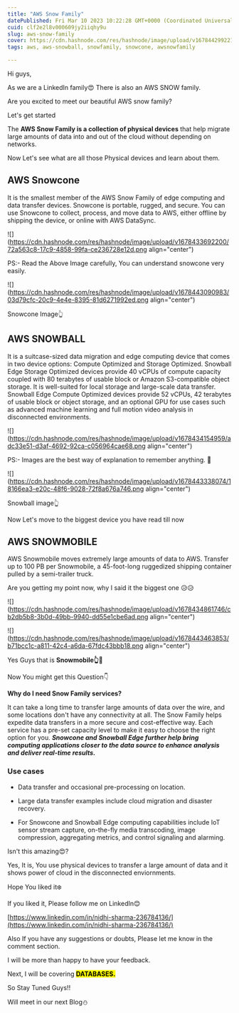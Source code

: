 ```yaml
---
title: "AWS Snow Family"
datePublished: Fri Mar 10 2023 10:22:28 GMT+0000 (Coordinated Universal Time)
cuid: clf2e2l8v000609jy2iiqhy9u
slug: aws-snow-family
cover: https://cdn.hashnode.com/res/hashnode/image/upload/v1678442992219/76af2ead-6de1-4ff5-84fc-1b9447bd7c9a.png
tags: aws, aws-snowball, snowfamily, snowcone, awsnowfamily

---
```


Hi guys,

As we are a LinkedIn family😍 There is also an AWS SNOW family.

Are you excited to meet our beautiful AWS snow family?

Let's get started

The **AWS Snow Family is a collection of physical devices** that help migrate large amounts of data into and out of the cloud without depending on networks.

Now Let's see what are all those Physical devices and learn about them.

## **AWS Snowcone**

It is the smallest member of the AWS Snow Family of edge computing and data transfer devices. Snowcone is portable, rugged, and secure. You can use Snowcone to collect, process, and move data to AWS, either offline by shipping the device, or online with AWS DataSync.

![](https://cdn.hashnode.com/res/hashnode/image/upload/v1678433692200/72a563c8-17c9-4858-99fa-ce236728e12d.png align="center")

PS:- Read the Above Image carefully, You can understand snowcone very easily.

![](https://cdn.hashnode.com/res/hashnode/image/upload/v1678443090983/03d79cfc-20c9-4e4e-8395-81d6271992ed.png align="center")

Snowcone Image👆

## AWS SNOWBALL

It is a suitcase-sized data migration and edge computing device that comes in two device options: Compute Optimized and Storage Optimized. Snowball Edge Storage Optimized devices provide 40 vCPUs of compute capacity coupled with 80 terabytes of usable block or Amazon S3-compatible object storage. It is well-suited for local storage and large-scale data transfer. Snowball Edge Compute Optimized devices provide 52 vCPUs, 42 terabytes of usable block or object storage, and an optional GPU for use cases such as advanced machine learning and full motion video analysis in disconnected environments.

![](https://cdn.hashnode.com/res/hashnode/image/upload/v1678434154959/adc33e51-d3af-4692-92ca-c056964cae68.png align="center")

PS:- Images are the best way of explanation to remember anything. 🥰

![](https://cdn.hashnode.com/res/hashnode/image/upload/v1678443338074/18166ea3-e20c-48f6-9028-72f8a676a746.png align="center")

Snowball image👆

Now Let's move to the biggest device you have read till now

## AWS SNOWMOBILE

AWS Snowmobile moves extremely large amounts of data to AWS. Transfer up to 100 PB per Snowmobile, a 45-foot-long ruggedized shipping container pulled by a semi-trailer truck.

Are you getting my point now, why I said it the biggest one 😥😥

![](https://cdn.hashnode.com/res/hashnode/image/upload/v1678434861746/cb2db5b8-3b0d-49bb-9940-dd55e1cbe6ad.png align="center")

![](https://cdn.hashnode.com/res/hashnode/image/upload/v1678443463853/b71bcc1c-a811-42c4-a6da-67fdc43bbb18.png align="center")

Yes Guys that is **Snowmobile👆🚛**

Now You might get this Question👇

**Why do I need Snow Family services?**

It can take a long time to transfer large amounts of data over the wire, and some locations don't have any connectivity at all. The Snow Family helps expedite data transfers in a more secure and cost-effective way. Each service has a pre-set capacity level to make it easy to choose the right option for you. ***Snowcone and Snowball Edge further help bring computing applications closer to the data source to enhance analysis and deliver real-time results.***

### **Use cases**

* Data transfer and occasional pre-processing on location.
    
* Large data transfer examples include cloud migration and disaster recovery.
    
* For Snowcone and Snowball Edge computing capabilities include IoT sensor stream capture, on-the-fly media transcoding, image compression, aggregating metrics, and control signaling and alarming.
    

Isn't this amazing😍?

Yes, It is, You use physical devices to transfer a large amount of data and it shows power of cloud in the disconnected enviornments.

Hope You liked it❄️

If you liked it, Please follow me on LinkedIn😊

[https://www.linkedin.com/in/nidhi-sharma-236784136/](https://www.linkedin.com/in/nidhi-sharma-236784136/)

Also If you have any suggestions or doubts, Please let me know in the comment section.

I will be more than happy to have your feedback.

Next, I will be covering **<mark>DATABASES.</mark>**

So Stay Tuned Guys!!

Will meet in our next Blog⛄